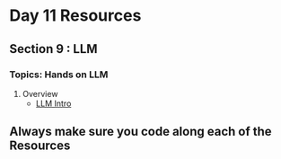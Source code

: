 # Day 11 Resources 

## Section 9 : LLM

### Topics: Hands on LLM
1. Overview
    * [LLM Intro](https://www.youtube.com/watch?v=zjkBMFhNj_g&pp=ygUfSW50cm9kdWN0aW9uIHRvIExhbmd1YWdlIE1vZGVsc9IHCQnrCQGHKiGM7w%3D%3D)


## Always make sure you code along each of the Resources 




